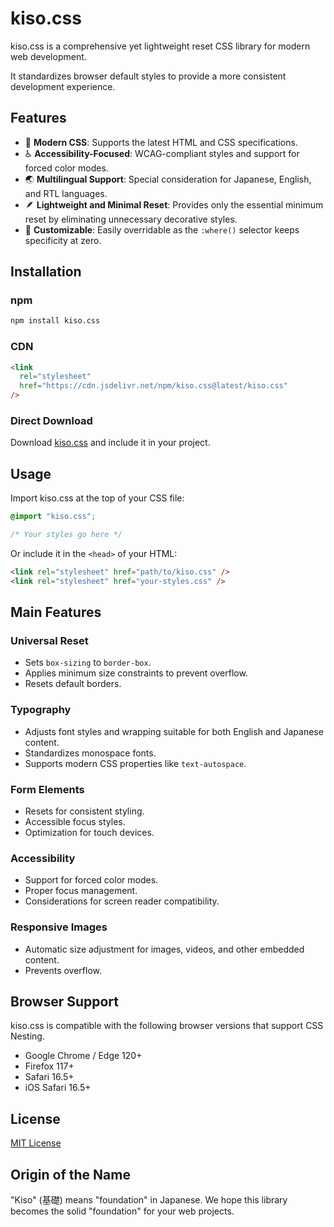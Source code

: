 # kiso.css

kiso.css is a comprehensive yet lightweight reset CSS library for modern web development.

It standardizes browser default styles to provide a more consistent development experience.

## Features

- 🎯 **Modern CSS**: Supports the latest HTML and CSS specifications.
- ♿ **Accessibility-Focused**: WCAG-compliant styles and support for forced color modes.
- 🌏 **Multilingual Support**: Special consideration for Japanese, English, and RTL languages.
- 🪶 **Lightweight and Minimal Reset**: Provides only the essential minimum reset by eliminating unnecessary decorative styles.
- 🔧 **Customizable**: Easily overridable as the `:where()` selector keeps specificity at zero.

## Installation

### npm

```bash
npm install kiso.css
```

### CDN

```html
<link
  rel="stylesheet"
  href="https://cdn.jsdelivr.net/npm/kiso.css@latest/kiso.css"
/>
```

### Direct Download

Download [kiso.css](https://github.com/tak-dcxi/kiso.css/blob/main/kiso.css) and include it in your project.

## Usage

Import kiso.css at the top of your CSS file:

```css
@import "kiso.css";

/* Your styles go here */
```

Or include it in the `<head>` of your HTML:

```html
<link rel="stylesheet" href="path/to/kiso.css" />
<link rel="stylesheet" href="your-styles.css" />
```

## Main Features

### Universal Reset

- Sets `box-sizing` to `border-box`.
- Applies minimum size constraints to prevent overflow.
- Resets default borders.

### Typography

- Adjusts font styles and wrapping suitable for both English and Japanese content.
- Standardizes monospace fonts.
- Supports modern CSS properties like `text-autospace`.

### Form Elements

- Resets for consistent styling.
- Accessible focus styles.
- Optimization for touch devices.

### Accessibility

- Support for forced color modes.
- Proper focus management.
- Considerations for screen reader compatibility.

### Responsive Images

- Automatic size adjustment for images, videos, and other embedded content.
- Prevents overflow.

## Browser Support

kiso.css is compatible with the following browser versions that support CSS Nesting.

- Google Chrome / Edge 120+
- Firefox 117+
- Safari 16.5+
- iOS Safari 16.5+

## License

[MIT License](https://www.google.com/search?q=./LICENSE)

## Origin of the Name

"Kiso" (基礎) means "foundation" in Japanese. We hope this library becomes the solid "foundation" for your web projects.
